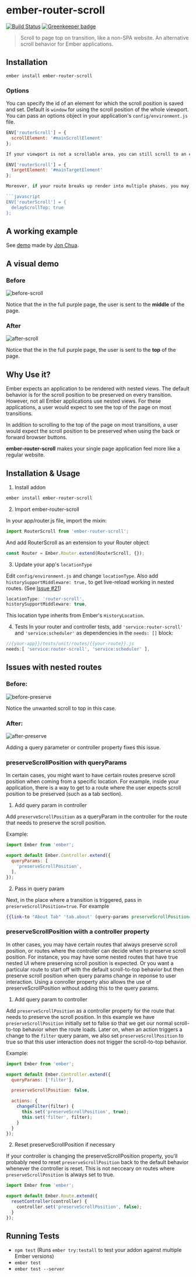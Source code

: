 # ember-router-scroll

[![Build Status](https://travis-ci.org/dollarshaveclub/ember-router-scroll.svg?branch=master)](https://travis-ci.org/dollarshaveclub/ember-router-scroll) [![Greenkeeper badge](https://badges.greenkeeper.io/dollarshaveclub/ember-router-scroll.svg)](https://greenkeeper.io/)

> Scroll to page top on transition, like a non-SPA website. An alternative scroll behavior for Ember applications.

## Installation

```
ember install ember-router-scroll
```

### Options
You can specify the id of an element for which the scroll position is saved and set. Default is `window` for using the scroll position of the whole viewport. You can pass an options object in your application's `config/environment.js` file.

```javascript
ENV['routerScroll'] = {
  scrollElement: '#mainScrollElement'
};

If your viewport is not a scrollable area, you can still scroll to an elemenet on the page.

ENV['routerScroll'] = {
  targetElement: '#mainTargetElement'
};

Moreover, if your route breaks up render into multiple phases, you may need to delay scrollTop functionality until after the First Meaningful Paint using `delayScrollTop: true` in your config.  `delayScrollTop` defaults to `false`.

```javascript
ENV['routerScroll'] = {
  delayScrollTop: true
};
```

## A working example
See [demo](https://dollarshaveclub.github.io/router-scroll-demo/) made by [Jon Chua](https://github.com/Chuabacca/).

## A visual demo

### Before
![before-scroll](https://cloud.githubusercontent.com/assets/4430436/17122972/0a1fe454-5295-11e6-937f-f1f5beab9d6b.gif)

Notice that the in the full purple page, the user is sent to the **middle** of the page.

### After
![after-scroll](https://cloud.githubusercontent.com/assets/4430436/17122970/07c1a3a0-5295-11e6-977f-37eb955d95b1.gif)

Notice that the in the full purple page, the user is sent to the **top** of the page.

## Why Use it?

Ember expects an application to be rendered with nested views. The default behavior is for the scroll position to be preserved on every transition. However, not all Ember applications use nested views. For these applications, a user would expect to see the top of the page on most transitions.

In addition to scrolling to the top of the page on most transitions, a user would expect the scroll position to be preserved when using the back or forward browser buttons.

**ember-router-scroll** makes your single page application feel more like a regular website.


## Installation & Usage

1. Install addon

```bash
ember install ember-router-scroll
```

2. Import ember-router-scroll

In your app/router.js file, import the mixin:

```javascript
import RouterScroll from 'ember-router-scroll';
```

And add RouterScroll as an extension to your Router object:

```javascript
const Router = Ember.Router.extend(RouterScroll, {});
```

3. Update your app's `locationType`

Edit `config/environment.js` and change `locationType`.
Also add `historySupportMiddleware: true,` to get live-reload working in nested routes. (See [Issue #21](https://github.com/dollarshaveclub/ember-router-scroll/issues/21))

```js
locationType: 'router-scroll',
historySupportMiddleware: true,
```

This location type inherits from Ember's `HistoryLocation`.

4. Tests
In your router and controller tests, add `'service:router-scroll'` and `'service:scheduler'` as dependencies in the `needs: []` block:

```js
//{your-app}}/tests/unit/routes/{{your-route}}.js
needs:[ 'service:router-scroll', 'service:scheduler' ],
```

## Issues with nested routes

### Before:
![before-preserve](https://cloud.githubusercontent.com/assets/4430436/17122971/0a1e34ce-5295-11e6-8d30-9f687dd69dbb.gif)

Notice the unwanted scroll to top in this case.

### After:
![after-preserve](https://cloud.githubusercontent.com/assets/4430436/17122969/07acbb48-5295-11e6-9900-f9ba519affa4.gif)

Adding a query parameter or controller property fixes this issue.

### preserveScrollPosition with queryParams

In certain cases, you might want to have certain routes preserve scroll position when coming from a specific location. For example, inside your application, there is a way to get to a route where the user expects scroll position to be preserved (such as a tab section).

1. Add query param in controller

Add `preserveScrollPosition` as a queryParam in the controller for the route that needs to preserve the scroll position.

Example:

```javascript
import Ember from 'ember';

export default Ember.Controller.extend({
  queryParams: [
    'preserveScrollPosition',
  ],
});
```

2. Pass in query param

Next, in the place where a transition is triggered, pass in `preserveScrollPosition=true`. For example

```handlebars
{{link-to "About Tab" 'tab.about' (query-params preserveScrollPosition=true) }}
```

### preserveScrollPosition wiith a controller property

In other cases, you may have certain routes that always preserve scroll position, or routes where the controller can decide when to preserve scroll position. For instance, you may have some nested routes that have true nested UI where preserving scroll position is expected. Or you want a particular route to start off with the default scroll-to-top behavior but then preserve scroll position when query params change in reponse to user interaction. Using a conroller property also allows the use of preserveScrollPosition without adding this to the query params.


1. Add query param to controller

Add `preserveScrollPosition` as a controller property for the route that needs to preserve the scroll position.
In this example we have `preserveScrollPosition` initially set to false so that we get our normal scroll-to-top behavior when the route loads. Later on, when an action triggers a change to the `filter` query param, we also set `preserveScrollPosition` to true so that this user interaction does not trigger the scroll-to-top behavior.

Example:

```javascript
import Ember from 'ember';

export default Ember.Controller.extend({
  queryParams: ['filter'],

  preserveScrollPosition: false,

  actions: {
    changeFilter(filter) {
      this.set('preserveScrollPosition', true);
      this.set('filter', filter);
    }
  }
});
```

2. Reset preserveScrollPosition if necessary

If your controller is changing the preserveScrollPosition property, you'll probably need to reset `preserveScrollPosition` back to the default behavior whenever the controller is reset. This is not necceary on routes where `preserveScrollPosition` is always set to true.

```javascript
import Ember from 'ember';

export default Ember.Route.extend({
  resetController(controller) {
    controller.set('preserveScrollPosition', false);
  }
});
```

## Running Tests

* `npm test` (Runs `ember try:testall` to test your addon against multiple Ember versions)
* `ember test`
* `ember test --server`
